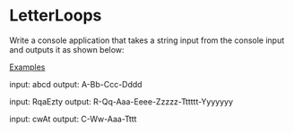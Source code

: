 # LetterLoops

Write a console application that takes a string input from the console input and outputs it as shown below:

[Examples](https://www.notion.so/4e7584950efb4f218edefd6bf486b5fd)

input: abcd	output: A-Bb-Ccc-Dddd

input: RqaEzty	output: R-Qq-Aaa-Eeee-Zzzzz-Tttttt-Yyyyyyy

input: cwAt	output: C-Ww-Aaa-Tttt
